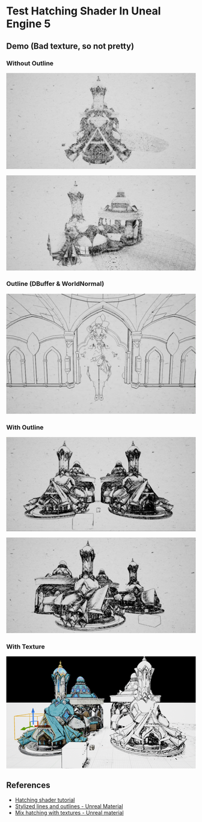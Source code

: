 # Test Hatching Shader In Uneal Engine 5

## Demo (Bad texture, so not pretty)

### Without Outline

![](Results/0.jpg)

![](Results/1.jpg)

### Outline (DBuffer & WorldNormal)

![](Results/4.jpg)

### With Outline

![](Results/2.jpg)

![](Results/3.jpg)

### With Texture

![](Results/0.png)



## References

- [Hatching shader tutorial](https://www.youtube.com/watch?v=18U50KPdD2A)
- [Stylized lines and outlines - Unreal Material](https://www.youtube.com/watch?v=pJ42ylVyDpc)
- [Mix hatching with textures - Unreal material](https://www.youtube.com/watch?v=_V7DFLe11sI)